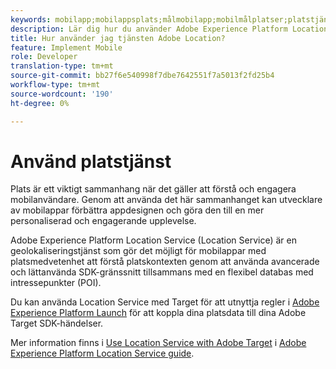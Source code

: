 ```yaml
---
keywords: mobilapp;mobilappsplats;målmobilapp;mobilmålplatser;platstjänst;adobe experience cloud location service;pois;points;interest;sdk;location
description: Lär dig hur du använder Adobe Experience Platform Location Service för att aktivera dina mobilappar med platsmedvetenhet.
title: Hur använder jag tjänsten Adobe Location?
feature: Implement Mobile
role: Developer
translation-type: tm+mt
source-git-commit: bb27f6e540998f7dbe7642551f7a5013f2fd25b4
workflow-type: tm+mt
source-wordcount: '190'
ht-degree: 0%

---
```



# Använd platstjänst

Plats är ett viktigt sammanhang när det gäller att förstå och engagera mobilanvändare. Genom att använda det här sammanhanget kan utvecklare av mobilappar förbättra appdesignen och göra den till en mer personaliserad och engagerande upplevelse.

Adobe Experience Platform Location Service (Location Service) är en geolokaliseringstjänst som gör det möjligt för mobilappar med platsmedvetenhet att förstå platskontexten genom att använda avancerade och lättanvända SDK-gränssnitt tillsammans med en flexibel databas med intressepunkter (POI).

Du kan använda Location Service med Target för att utnyttja regler i [Adobe Experience Platform Launch](https://experienceleague.adobe.com/docs/launch/using/overview.html) för att koppla dina platsdata till dina Adobe Target SDK-händelser.

Mer information finns i [Use Location Service with Adobe Target](https://experienceleague.adobe.com/docs/places/using/use-places-with-other-solutions/places-target/places-target.html) i [Adobe Experience Platform Location Service guide](https://experienceleague.adobe.com/docs/places/using/home.html).
